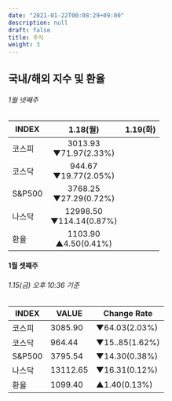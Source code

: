 ```yaml
---
date: "2021-01-22T00:08:29+09:00"
description: null
draft: false
title: 주식
weight: 3
---
```


## 국내/해외 지수 및 환율


###### 1월 넷째주
| INDEX  | 1.18(월)                     | 1.19(화) |  
| ------ | :--------------------------: | :---: |
| 코스피 | 3013.93 <br> ▼71.97(2.33%)   |   |
| 코스닥 | 944.67 <br> ▼19.77(2.05%)    |   |
| S&P500 | 3768.25 <br> ▼27.29(0.72%)   |   |
| 나스닥 | 12998.50 <br> ▼114.14(0.87%) |   |
| 환율   | 1103.90 <br> ▲4.50(0.41%)    |   |


#### 1월 셋째주 
###### 1.15(금) 오후 10:36 기준
| INDEX  | VALUE    | Change Rate    | 
| ------ | -------- | -------------- |
| 코스피 | 3085.90  | ▼64.03(2.03%)  |
| 코스닥 | 964.44   | ▼15..85(1.62%) |
| S&P500 | 3795.54  | ▼14.30(0.38%)  |
| 나스닥 | 13112.65 | ▼16.31(0.12%)  |
| 환율   | 1099.40  | ▲1.40(0.13%)   |